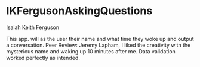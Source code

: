 # IKFergusonAskingQuestions

Isaiah Keith Ferguson

This app. will as the user their name and what time they woke up and output a conversation.
Peer Review: Jeremy Lapham, I liked the creativity with the mysterious name and waking up 10 minutes after me. Data validation worked perfectly as intended.